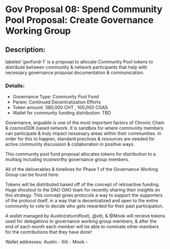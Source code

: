 # Gov Proposal 08: Spend Community Pool Proposal: Create Governance Working Group 

## Description: 
 labeled 'govfund-1' is a proposal to allocate Community Pool tokens to distribute between community & network participants that help with necessary governance proposal documentation & communication.


### Details:
- Governance Type: Community Pool Fund
- Param: Continued Decentralization Efforts
- Token amount: 380,000 CHT , 100,000 CGAS
- Wallet for community funding distribution: TBD



Governance, arguable is one of the most important factors of Chronic Chain & cosmosSDK based network. It is sandbox for where community members can participate & truly impact nessesary areas within their communities. In order for this to happen, standard practices & resources are needed for active community discussion & collaboration in positive ways.

This community pool fund proposal allocates tokens for distribution to a multisig including trustworthy governance group members. 

All of the deliverables & timelines for Phase 1 of the Governance Working Group can be found here: 

Tokens will be distributed based off of the concept of retroactive funding. Huge shoutout to the DAO-DAO team for recently sharing their insights on this strategy. This concept gives protocols a way to support the supporters of the protocol itself, in a way that is decentralized and open to the entire community to vote to decide who gets rewarded for their past participation.


A wallet managed by Austin(returniflost), @xiti, & @Mook will recieve tokens used for delegations to governance working group members, & after the end of each month each member will be able to nominate other members for the contributions that they have done!



Wallet addresses: 
Austin - 
Xiti - 
Mook - 









